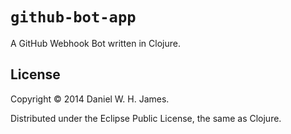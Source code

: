 # `github-bot-app`

A GitHub Webhook Bot written in Clojure.

## License

Copyright © 2014 Daniel W. H. James.

Distributed under the Eclipse Public License, the same as Clojure.
